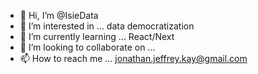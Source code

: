 - 👋 Hi, I’m @IsieData
- 👀 I’m interested in ... data democratization
- 🌱 I’m currently learning ... React/Next
- 💞️ I’m looking to collaborate on ...
- 📫 How to reach me ... jonathan.jeffrey.kay@gmail.com

<!---
IsieData/IsieData is a ✨ special ✨ repository because its `README.md` (this file) appears on your GitHub profile.
You can click the Preview link to take a look at your changes.
--->
